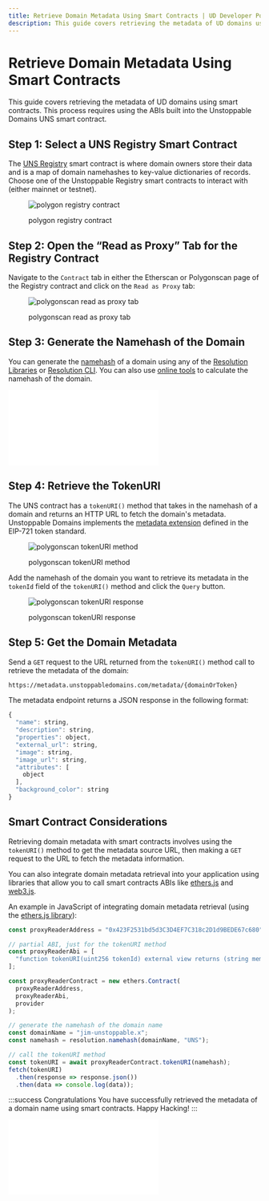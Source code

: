```yaml
---
title: Retrieve Domain Metadata Using Smart Contracts | UD Developer Portal
description: This guide covers retrieving the metadata of UD domains using smart contracts. This process requires using the ABIs built into the Unstoppable Domains UNS smart contract.
---
```


# Retrieve Domain Metadata Using Smart Contracts

This guide covers retrieving the metadata of UD domains using smart contracts. This process requires using the ABIs built into the Unstoppable Domains UNS smart contract.

## Step 1: Select a UNS Registry Smart Contract

The [UNS Registry](/developer-toolkit/reference/smart-contracts/uns-smart-contracts.md#unsregistry) smart contract is where domain owners store their data and is a map of domain namehashes to key-value dictionaries of records. Choose one of the Unstoppable Registry smart contracts to interact with (either mainnet or testnet).

<figure>

![polygon registry contract](/images/polygon-registry-contract.png)

<figcaption>polygon registry contract</figcaption>
</figure>

## Step 2: Open the “Read as Proxy” Tab for the Registry Contract

Navigate to the `Contract` tab in either the Etherscan or Polygonscan page of the Registry contract and click on the `Read as Proxy` tab:

<figure>

![polygonscan read as proxy tab](/images/polygonscan-read-as-proxy.png)

<figcaption>polygonscan read as proxy tab</figcaption>
</figure>

## Step 3: Generate the Namehash of the Domain

You can generate the [namehash](/getting-started/domain-registry-essentials/namehashing.md) of a domain using any of the [Resolution Libraries](/developer-toolkit/resolution-integration-methods/resolution-libraries/libraries-overview.md) or [Resolution CLI](/developer-toolkit/resolution-integration-methods/resolution-cli.md). You can also use [online tools](https://swolfeyes.github.io/ethereum-namehash-calculator/) to calculate the namehash of the domain.

<embed src="/snippets/_namehashing-snippets.md" />

## Step 4: Retrieve the TokenURI

The UNS contract has a `tokenURI()` method that takes in the namehash of a domain and returns an HTTP URL to fetch the domain's metadata. Unstoppable Domains implements the [metadata extension](https://eips.ethereum.org/EIPS/eip-721#:~:text=The%20metadata%20extension%20is%20OPTIONAL%20for%20ERC%2D721%20smart%20contracts%20(see%20%E2%80%9Ccaveats%E2%80%9D%2C%20below).%20This%20allows%20your%20smart%20contract%20to%20be%20interrogated%20for%20its%20name%20and%20for%20details%20about%20the%20assets%20which%20your%20NFTs%20represent) defined in the EIP-721 token standard.

<figure>

![polygonscan tokenURI method](/images/token-uri-abi.png '#width=50%')

<figcaption>polygonscan tokenURI method</figcaption>
</figure>

Add the namehash of the domain you want to retrieve its metadata in the `tokenId` field of the `tokenURI()` method and click the `Query` button.

<figure>

![polygonscan tokenURI response](/images/token-uri-abi-response.png)

<figcaption>polygonscan tokenURI response</figcaption>
</figure>

## Step 5: Get the Domain Metadata

Send a `GET` request to the URL returned from the `tokenURI()` method call to retrieve the metadata of the domain:

```bash
https://metadata.unstoppabledomains.com/metadata/{domainOrToken}
```

The metadata endpoint returns a JSON response in the following format:

```javascript
{
  "name": string,
  "description": string,
  "properties": object,
  "external_url": string,
  "image": string,
  "image_url": string,
  "attributes": [
    object
  ],
  "background_color": string
}
```

## Smart Contract Considerations

Retrieving domain metadata with smart contracts involves using the `tokenURI()` method to get the metadata source URL, then making a `GET` request to the URL to fetch the metadata information.

You can also integrate domain metadata retrieval into your application using libraries that allow you to call smart contracts ABIs like [ethers.js](https://github.com/ethers-io/ethers.js/) and [web3.js](https://github.com/ChainSafe/web3.js).

An example in JavaScript of integrating domain metadata retrieval (using the [ethers.js library](https://www.npmjs.com/package/ethers)):

```javascript
const proxyReaderAddress = "0x423F2531bd5d3C3D4EF7C318c2D1d9BEDE67c680";

// partial ABI, just for the tokenURI method
const proxyReaderAbi = [
  "function tokenURI(uint256 tokenId) external view returns (string memory)",
];

const proxyReaderContract = new ethers.Contract(
  proxyReaderAddress,
  proxyReaderAbi,
  provider
);

// generate the namehash of the domain name
const domainName = "jim-unstoppable.x";
const namehash = resolution.namehash(domainName, "UNS");

// call the tokenURI method
const tokenURI = await proxyReaderContract.tokenURI(namehash);
fetch(tokenURI)
  .then(response => response.json())
  .then(data => console.log(data));
```

:::success Congratulations
You have successfully retrieved the metadata of a domain name using smart contracts. Happy Hacking!
:::

<embed src="/snippets/_discord.md" />
